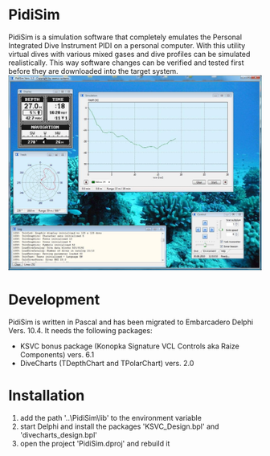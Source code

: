 # PidiSim

PidiSim is a simulation software that completely emulates the Personal Integrated Dive Instrument PIDI on a personal computer. With this utility virtual dives with various mixed gases and dive profiles can be simulated realistically. This way software changes can be verified and tested first before they are downloaded into the target system.
![PidiSim Screen shot](https://github.com/seanussystems/PidiSim/blob/main/Docu/PidiSim.jpg)

# Development

PidiSim is written in Pascal and has been migrated to Embarcadero Delphi Vers. 10.4.
It needs the following packages:
* KSVC bonus package (Konopka Signature VCL Controls aka Raize Components) vers. 6.1
* DiveCharts (TDepthChart and TPolarChart) vers. 2.0

# Installation

1. add the path '..\PidiSim\lib' to the environment variable
2. start Delphi and install the packages 'KSVC_Design.bpl' and 'divecharts_design.bpl'
3. open the project 'PidiSim.dproj' and rebuild it 